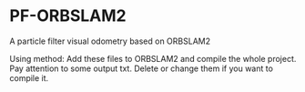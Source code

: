 # PF-ORBSLAM2
A particle filter visual odometry based on ORBSLAM2

Using method:
Add these files to ORBSLAM2 and compile the whole project.
Pay attention to some output txt. 
Delete or change them if you want to compile it.
